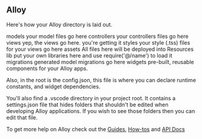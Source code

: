 ## Alloy

Here's how your Alloy directory is laid out.

models your model files go here
controllers your controllers files go here
views yep, the views go here. you're getting it
styles your style (.tss) files for your views go here
assets All files here will be deployed into Resources
lib put your own libraries here and use require('@/name') to load it
migrations generated model migrations go here
widgets pre-built, reusable components for your Alloy apps.

Also, in the root is the config.json, this file is where you can declare runtime constants, and widget dependencies.

You'll also find a .vscode directory in your project root. It contains a settings.json file that hides folders that shouldn't be edited when developing Alloy applications. If you wish to see those folders then you can edit that file.

To get more help on Alloy check out the [Guides](https://titaniumsdk.com/guide/Alloy_Framework/Alloy_Guide/), [How-tos](https://titaniumsdk.com/guide/Alloy_Framework/Alloy_How-tos/) and [API Docs](https://titaniumsdk.com/guide/Alloy_Framework/)
